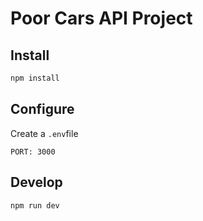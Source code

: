 # Poor Cars API Project

## Install

```bash
npm install
```

## Configure

Create a `.env`file

```
PORT: 3000
```

## Develop

```bash
npm run dev
```
